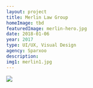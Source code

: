 ```yaml
---
layout: project
title: Merlin Law Group
homeImage: tbd
featuredImage: merlin-hero.jpg
date: 2018-01-06
year: 2017
type: UI/UX, Visual Design
agency: Sparxoo
description: 
img1: merlin1.jpg
---
```


<div class="col-xs-12 about-work-items__item">
  <img src="{{ site.baseurl}}/assets/images/{{ page.img1 }}">
</div>